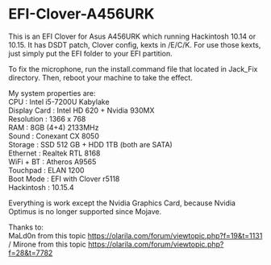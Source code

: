# EFI-Clover-A456URK
 This is an EFI Clover for Asus A456URK which running Hackintosh 10.14 or 10.15. It has DSDT patch, Clover config, kexts in /E/C/K. For use those kexts, just simply put the EFI folder to your EFI partition.

 To fix the microphone, run the install.command file that located in Jack_Fix directory. Then, reboot your machine to take the effect.

 My system properties are:\
 CPU : Intel i5-7200U Kabylake\
 Display Card : Intel HD 620 + Nvidia 930MX\
 Resolution : 1366 x 768\
 RAM : 8GB (4+4) 2133MHz\
 Sound : Conexant CX 8050\
 Storage : SSD 512 GB + HDD 1TB (both are SATA)\
 Ethernet : Realtek RTL 8168\
 WiFi + BT : Atheros A9565\
 Touchpad : ELAN 1200\
 Boot Mode : EFI with Clover r5118\
 Hackintosh : 10.15.4

Everything is work except the Nvidia Graphics Card, because Nvidia Optimus is no longer supported since Mojave.

Thanks to:\
MaLd0n from this topic https://olarila.com/forum/viewtopic.php?f=19&t=1131 /
Mirone from this topic https://olarila.com/forum/viewtopic.php?f=28&t=7782